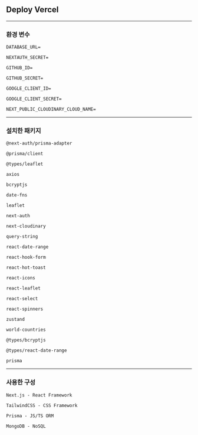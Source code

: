 ## Deploy Vercel

---

### 환경 변수

`DATABASE_URL=`

`NEXTAUTH_SECRET=`

`GITHUB_ID=`

`GITHUB_SECRET=`

`GOOGLE_CLIENT_ID=`

`GOOGLE_CLIENT_SECRET=`

`NEXT_PUBLIC_CLOUDINARY_CLOUD_NAME=`

---

### 설치한 패키지

`@next-auth/prisma-adapter`

`@prisma/client`

`@types/leaflet`

`axios`

`bcryptjs`

`date-fns`

`leaflet`

`next-auth`

`next-cloudinary`

`query-string`

`react-date-range`

`react-hook-form`

`react-hot-toast`

`react-icons`

`react-leaflet`

`react-select`

`react-spinners`

`zustand`

`world-countries`

`@types/bcryptjs`

`@types/react-date-range`

`prisma`

---

### 사용한 구성

`Next.js - React Framework`

`TailwindCSS - CSS Framework`

`Prisma - JS/TS ORM`

`MongoDB - NoSQL`
